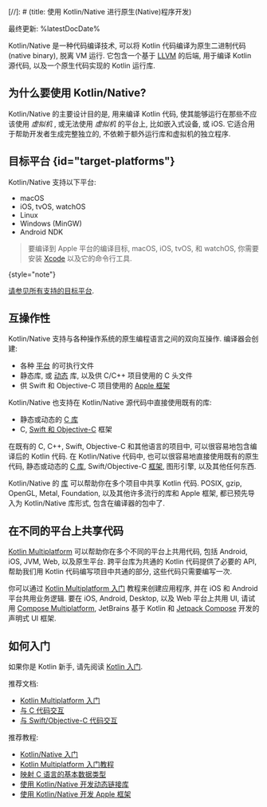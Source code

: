 [//]: # (title: 使用 Kotlin/Native 进行原生(Native)程序开发)

最终更新: %latestDocDate%

Kotlin/Native 是一种代码编译技术, 可以将 Kotlin 代码编译为原生二进制代码(native binary), 脱离 VM 运行.
它包含一个基于 [LLVM](https://llvm.org/) 的后端, 用于编译 Kotlin 源代码, 以及一个原生代码实现的 Kotlin 运行库.

## 为什么要使用 Kotlin/Native?

Kotlin/Native 的主要设计目的是, 用来编译 Kotlin 代码, 使其能够运行在那些不应该使用 _虚拟机_ , 或无法使用 _虚拟机_ 的平台上, 比如嵌入式设备, 或 iOS.
它适合用于帮助开发者生成完整独立的, 不依赖于额外运行库和虚拟机的独立程序.

## 目标平台 {id="target-platforms"}

Kotlin/Native 支持以下平台:
* macOS
* iOS, tvOS, watchOS
* Linux
* Windows (MinGW)
* Android NDK

> 要编译到 Apple 平台的编译目标, macOS, iOS, tvOS, 和 watchOS, 你需要安装 [Xcode](https://apps.apple.com/us/app/xcode/id497799835)
> 以及它的命令行工具.
> 
{style="note"}

[请参见所有支持的目标平台](native-target-support.md).

## 互操作性

Kotlin/Native 支持与各种操作系统的原生编程语言之间的双向互操作.
编译器会创建:
* 各种 [平台](#target-platforms) 的可执行文件
* 静态库, 或 [动态](native-dynamic-libraries.md) 库, 以及供 C/C++ 项目使用的 C 头文件
* 供 Swift 和 Objective-C 项目使用的 [Apple 框架](apple-framework.md)

Kotlin/Native 也支持在 Kotlin/Native 源代码中直接使用既有的库:
* 静态或动态的 [C 库](native-c-interop.md)
* C, [Swift 和 Objective-C](native-objc-interop.md) 框架

在既有的 C, C++, Swift, Objective-C 和其他语言的项目中, 可以很容易地包含编译后的 Kotlin 代码.
在 Kotlin/Native 代码中, 也可以很容易地直接使用既有的原生代码,
静态或动态的 [C 库](native-c-interop.md),
Swift/Objective-C [框架](native-objc-interop.md),
图形引擎, 以及其他任何东西.

Kotlin/Native 的 [库](native-platform-libs.md) 可以帮助你在多个项目中共享 Kotlin 代码.
POSIX, gzip, OpenGL, Metal, Foundation, 以及其他许多流行的库和 Apple 框架,
都已预先导入为 Kotlin/Native 库形式, 包含在编译器的包中了.

## 在不同的平台上共享代码

[Kotlin Multiplatform](multiplatform.md) 可以帮助你在多个不同的平台上共用代码,
包括 Android, iOS, JVM, Web, 以及原生平台.
跨平台库为共通的 Kotlin 代码提供了必要的 API, 帮助我们用 Kotlin 代码编写项目中共通的部分, 这些代码只需要编写一次.

你可以通过 [Kotlin Multiplatform 入门](multiplatform-get-started.md)
教程来创建应用程序, 并在 iOS 和 Android 平台共用业务逻辑.
要在 iOS, Android, Desktop, 以及 Web 平台上共用 UI,
请试用 [Compose Multiplatform](https://www.jetbrains.com/lp/compose-multiplatform/),
JetBrains 基于 Kotlin 和 [Jetpack Compose](https://developer.android.com/jetpack/compose) 开发的声明式 UI 框架.

## 如何入门

如果你是 Kotlin 新手, 请先阅读 [Kotlin 入门](getting-started.md).

推荐文档:

* [Kotlin Multiplatform 入门](multiplatform-get-started.md)
* [与 C 代码交互](native-c-interop.md)
* [与 Swift/Objective-C 代码交互](native-objc-interop.md)

推荐教程:

* [Kotlin/Native 入门](native-get-started.md)
* [Kotlin Multiplatform 入门教程](https://www.jetbrains.com/help/kotlin-multiplatform-dev/multiplatform-getting-started.html)
* [映射 C 语言的基本数据类型](mapping-primitive-data-types-from-c.md)
* [使用 Kotlin/Native 开发动态链接库](native-dynamic-libraries.md)
* [使用 Kotlin/Native 开发 Apple 框架](apple-framework.md)
